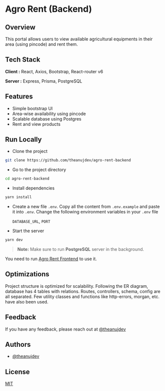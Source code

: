 # Agro Rent (Backend)

## Overview

This portal allows users to view available agricultural equipments in their area (using pincode) and rent them.

## Tech Stack

**Client :** React, Axios, Bootstrap, React-router v6

**Server :** Express, Prisma, PostgreSQL

## Features

- Simple bootstrap UI
- Area-wise availability using pincode
- Scalable database using Postgres
- Rent and view products

## Run Locally

- Clone the project

```bash
git clone https://github.com/theanujdev/agro-rent-backend
```

- Go to the project directory

```bash
cd agro-rent-backend
```

- Install dependencies

```bash
yarn install
```

- Create a new file `.env`. Copy all the content from `.env.example` and paste it into `.env`. Change the following environment variables in your `.env` file

  `DATABASE_URL`, `PORT`

- Start the server

```bash
yarn dev
```

> **Note:** Make sure to run **PostgreSQL** server in the background.

You need to run [Agro Rent Frontend](https://github.com/theanujdev/agro-rent-frontend) to use it.

## Optimizations

Project structure is optimized for scalability. Following the ER diagram, database has 4 tables with relations. Routes, controllers, schema, config are all separated. Few utility classes and functions like http-errors, morgan, etc. have also been used.

## Feedback

If you have any feedback, please reach out at [@theanujdev](https://twitter.com/theanujdev)

## Authors

- [@theanujdev](https://www.github.com/theanujdev)

## License

[MIT](https://choosealicense.com/licenses/mit/)
